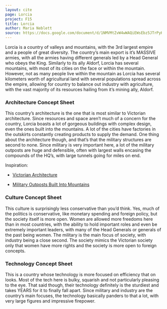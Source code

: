 ```yaml
---
layout: cite
page: Lorcia
project: F15
title: Lorcia
author: Maria Neblett
source: https://docs.google.com/document/d/1NMVMtZvW4wWAQiEWsEbz5JTrPyHgKU9KS8RNLc1lGoE/edit?usp=sharing
---
```

Lorcia is a country of valleys and mountains, with the 3rd largest empire and a people of great diversity. The country’s main export is it’s MASSIVE armies, with all the armies having different generals led by a Head General who obeys the King. Similarly to its ally Aldorf, Lorcia has several mountains, with most of its cities on the face or within the mountain. However, not as many people live within the mountain as Lorcia has several kilometers worth of agricultural land with several populations spread across the empire, allowing for country to balance out industry with agriculture, with the vast majority of its resources hailing from it’s mining ally, Aldorf.

### Architecture Concept Sheet

This country’s architecture is the one that is most similar to Victorian architecture. Since resources and space aren’t much of a concern for the country, Lorcia boasts a lot of gorgeous buildings with complex design, even the ones built into the mountains. A lot of the cities have factories in the outskirts constantly creating products to supply the demand. One thing about the architecture though, and that’s that the military structures are second to none. Since military is very important here, a lot of the military outposts are huge and defensible, often with largest walls encasing the compounds of the HQ’s, with large tunnels going for miles on end.

Inspiration:

- [Victorian Architecture](https://www.google.com/search?q=victorian+architecture&espv=2&biw=1366&bih=667&source=lnms&tbm=isch&sa=X&ved=0CAYQ_AUoAWoVChMI38f1utOJyAIVR5QNCh2aRgUu)

- [Military Outposts Built Into Mountains](https://www.google.com/search?q=victorian+architecture&espv=2&biw=1366&bih=667&source=lnms&tbm=isch&sa=X&ved=0CAYQ_AUoAWoVChMI38f1utOJyAIVR5QNCh2aRgUu#tbm=isch&q=military+outposts+built+into+mountains)

### Culture Concept Sheet

This culture is surprisingly less conservative than you’d think. Yes, much of the politics is conservative, like monetary spending and foreign policy, but the society itself is more open. Women are allowed more freedoms here than in most countries, with the ability to hold important roles and even be extremely important leaders, with many of the Head Generals or generals of the past being women. The military is the main focus of society, with industry being a close second. The society mimics the Victorian society only that women have more rights and the society is more open to foreign concepts.

### Technology Concept Sheet

This is a country whose technology is more focused on efficiency that on looks. Most of the tech here is bulky, squarish and not particularly pleasing to the eye. That said though, their technology definitely is the sturdiest and takes YEARS for it to finally fall apart. Since military and industry are the country’s main focuses, the technology basically panders to that a lot, with very large figures and impressive firepower.
